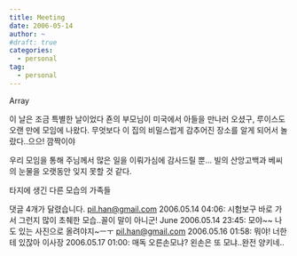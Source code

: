 ```yaml
---
title: Meeting
date: 2006-05-14
author: ~
#draft: true
categories:
  - personal
tag:
  - personal
---
```




Array

이 날은 조금 특별한 날이었다
죤의 부모님이 미국에서 아들을 만나러 오셨구, 루이스도 오랜 만에 모임에 나왔다. 무엇보다 이 집의 비밀스럽게 감추어진 장소를 알게 되어서 놀랐다..으으! 깜짝이야

우리 모임을 통해 주님께서 많은 일을 이뤄가심에 감사드릴 뿐... 빌의 산앙고백과 베씨의 눈물을 오랫동안 잊지 못할 것 같다.

타지에 생긴 다른 모습의 가족들


 댓글  4개가 달렸습니다.
pil.han@gmail.com 2006.05.14 04:06: 
시험보구 바로 가서 그런지 많이 초췌한 모습..꼴이 말이 아니군!
June 2006.05.14 23:45: 
모야~~ 나도 있는 사진으로 올려야지~ㅡㅜ
pil.han@gmail.com 2006.05.16 01:58: 
뭐야! 너한테 있잖아
이사장 2006.05.17 01:00: 
매독 오른손모냐? 왼손은 또 모냐..완전 양키네..




